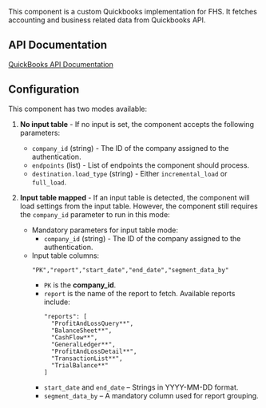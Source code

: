 This component is a custom Quickbooks implementation for FHS. It fetches accounting and business related data from Quickbooks API.

## API Documentation

[QuickBooks API Documentation](https://developer.intuit.com/app/developer/qbo/docs/develop)

## Configuration

This component has two modes available:

1. **No input table** - If no input is set, the component accepts the following parameters:
   - `company_id` (string) - The ID of the company assigned to the authentication.
   - `endpoints` (list) - List of endpoints the component should process.
   - `destination.load_type` (string) - Either `incremental_load` or `full_load`.

2. **Input table mapped** - If an input table is detected, the component will load settings from the input table. However, the component still requires the `company_id` parameter to run in this mode:
   - Mandatory parameters for input table mode:
     - `company_id` (string) - The ID of the company assigned to the authentication.
   - Input table columns:
     ```
     "PK","report","start_date","end_date","segment_data_by"
     ```
     - `PK` is the **company_id**.
     - `report` is the name of the report to fetch. Available reports include:
       ```
       "reports": [
         "ProfitAndLossQuery**",
         "BalanceSheet**",
         "CashFlow**",
         "GeneralLedger**",
         "ProfitAndLossDetail**",
         "TransactionList**",
         "TrialBalance**"
       ]
       ```
     - `start_date` and `end_date` – Strings in YYYY-MM-DD format.
     - `segment_data_by` – A mandatory column used for report grouping. 
